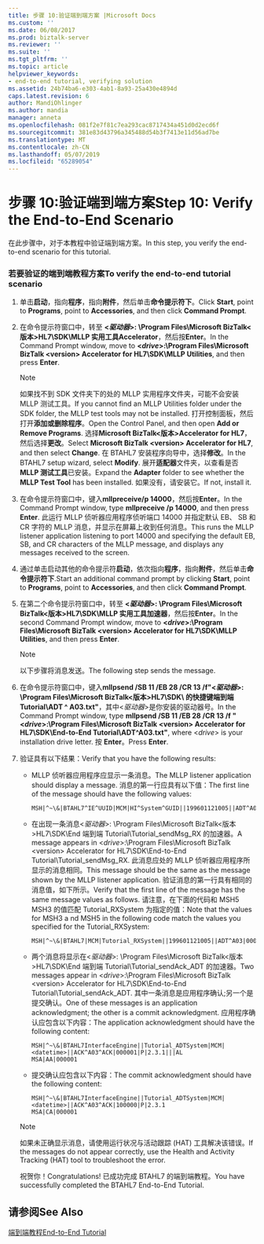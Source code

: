 ```yaml
---
title: 步骤 10:验证端到端方案 |Microsoft Docs
ms.custom: ''
ms.date: 06/08/2017
ms.prod: biztalk-server
ms.reviewer: ''
ms.suite: ''
ms.tgt_pltfrm: ''
ms.topic: article
helpviewer_keywords:
- end-to-end tutorial, verifying solution
ms.assetid: 24b74ba6-e303-4ab1-8a93-25a430e4894d
caps.latest.revision: 6
author: MandiOhlinger
ms.author: mandia
manager: anneta
ms.openlocfilehash: 081f2e7f81c7ea293cac8717434a451d0d2ecd6f
ms.sourcegitcommit: 381e83d43796a345488d54b3f7413e11d56ad7be
ms.translationtype: MT
ms.contentlocale: zh-CN
ms.lasthandoff: 05/07/2019
ms.locfileid: "65289054"
---
```

# <a name="step-10-verify-the-end-to-end-scenario"></a><span data-ttu-id="75799-102">步骤 10:验证端到端方案</span><span class="sxs-lookup"><span data-stu-id="75799-102">Step 10: Verify the End-to-End Scenario</span></span>
<span data-ttu-id="75799-103">在此步骤中，对于本教程中验证端到端方案。</span><span class="sxs-lookup"><span data-stu-id="75799-103">In this step, you verify the end-to-end scenario for this tutorial.</span></span>  
  
### <a name="to-verify-the-end-to-end-tutorial-scenario"></a><span data-ttu-id="75799-104">若要验证的端到端教程方案</span><span class="sxs-lookup"><span data-stu-id="75799-104">To verify the end-to-end tutorial scenario</span></span>  
  
1. <span data-ttu-id="75799-105">单击**启动**，指向**程序**，指向**附件**，然后单击**命令提示符下**。</span><span class="sxs-lookup"><span data-stu-id="75799-105">Click **Start**, point to **Programs**, point to **Accessories**, and then click **Command Prompt**.</span></span>  
  
2. <span data-ttu-id="75799-106">在命令提示符窗口中，转至 **\<*驱动器*\>: \Program Files\Microsoft BizTalk\<版本\>HL7\SDK\MLLP 实用工具Accelerator**，然后按**Enter**。</span><span class="sxs-lookup"><span data-stu-id="75799-106">In the Command Prompt window, move to **\<*drive*\>:\Program Files\Microsoft BizTalk \<version\> Accelerator for HL7\SDK\MLLP Utilities**, and then press **Enter**.</span></span>  
  
   > [!NOTE]
   >  <span data-ttu-id="75799-107">如果找不到 SDK 文件夹下的处的 MLLP 实用程序文件夹，可能不会安装 MLLP 测试工具。</span><span class="sxs-lookup"><span data-stu-id="75799-107">If you cannot find an MLLP Utilities folder under the SDK folder, the MLLP test tools may not be installed.</span></span> <span data-ttu-id="75799-108">打开控制面板，然后打开**添加或删除程序**。</span><span class="sxs-lookup"><span data-stu-id="75799-108">Open the Control Panel, and then open **Add or Remove Programs**.</span></span> <span data-ttu-id="75799-109">选择**Microsoft BizTalk\<版本\>Accelerator for HL7**，然后选择**更改**。</span><span class="sxs-lookup"><span data-stu-id="75799-109">Select **Microsoft BizTalk \<version\> Accelerator for HL7**, and then select **Change**.</span></span> <span data-ttu-id="75799-110">在 BTAHL7 安装程序向导中，选择**修改**。</span><span class="sxs-lookup"><span data-stu-id="75799-110">In the BTAHL7 setup wizard, select **Modify**.</span></span> <span data-ttu-id="75799-111">展开**适配器**文件夹，以查看是否**MLLP 测试工具**已安装。</span><span class="sxs-lookup"><span data-stu-id="75799-111">Expand the **Adapter** folder to see whether the **MLLP Test Tool** has been installed.</span></span> <span data-ttu-id="75799-112">如果没有，请安装它。</span><span class="sxs-lookup"><span data-stu-id="75799-112">If not, install it.</span></span>  
  
3. <span data-ttu-id="75799-113">在命令提示符窗口中，键入**mllpreceive/p 14000**，然后按**Enter**。</span><span class="sxs-lookup"><span data-stu-id="75799-113">In the Command Prompt window, type **mllpreceive /p 14000**, and then press **Enter**.</span></span> <span data-ttu-id="75799-114">此运行 MLLP 侦听器应用程序侦听端口 14000 并指定默认 EB、 SB 和 CR 字符的 MLLP 消息，并显示在屏幕上收到任何消息。</span><span class="sxs-lookup"><span data-stu-id="75799-114">This runs the MLLP listener application listening to port 14000 and specifying the default EB, SB, and CR characters of the MLLP message, and displays any messages received to the screen.</span></span>  
  
4. <span data-ttu-id="75799-115">通过单击启动其他的命令提示符**启动**，依次指向**程序**，指向**附件**，然后单击**命令提示符下**.</span><span class="sxs-lookup"><span data-stu-id="75799-115">Start an additional command prompt by clicking **Start**, point to **Programs**, point to **Accessories**, and then click **Command Prompt**.</span></span>  
  
5. <span data-ttu-id="75799-116">在第二个命令提示符窗口中，转至 **\<*驱动器*\>: \Program Files\Microsoft BizTalk\<版本\>HL7\SDK\MLLP 实用工具加速器**，然后按**Enter**。</span><span class="sxs-lookup"><span data-stu-id="75799-116">In the second Command Prompt window, move to **\<*drive*\>:\Program Files\Microsoft BizTalk \<version\> Accelerator for HL7\SDK\MLLP Utilities**, and then press **Enter**.</span></span>  
  
   > [!NOTE]
   >  <span data-ttu-id="75799-117">以下步骤将消息发送。</span><span class="sxs-lookup"><span data-stu-id="75799-117">The following step sends the message.</span></span>  
  
6. <span data-ttu-id="75799-118">在命令提示符窗口中，键入**mllpsend /SB 11 /EB 28 /CR 13 /f"\<*驱动器*\>: \Program Files\Microsoft BizTalk\<版本\>HL7\SDK\ 的快捷键端到端 Tutorial\ADT ^ A03.txt"**，其中\<*驱动器*\>是你安装的驱动器号。</span><span class="sxs-lookup"><span data-stu-id="75799-118">In the Command Prompt window, type **mllpsend /SB 11 /EB 28 /CR 13 /f "\<*drive*\>:\Program Files\Microsoft BizTalk \<version\> Accelerator for HL7\SDK\End-to-End Tutorial\ADT^A03.txt"**, where \<*drive*\> is your installation drive letter.</span></span> <span data-ttu-id="75799-119">按 **Enter**。</span><span class="sxs-lookup"><span data-stu-id="75799-119">Press **Enter**.</span></span>  
  
7. <span data-ttu-id="75799-120">验证具有以下结果：</span><span class="sxs-lookup"><span data-stu-id="75799-120">Verify that you have the following results:</span></span>  
  
   -   <span data-ttu-id="75799-121">MLLP 侦听器应用程序应显示一条消息。</span><span class="sxs-lookup"><span data-stu-id="75799-121">The MLLP listener application should display a message.</span></span> <span data-ttu-id="75799-122">消息的第一行应具有以下值：</span><span class="sxs-lookup"><span data-stu-id="75799-122">The first line of the message should have the following values:</span></span>  
  
       ```  
       MSH|^~\&|BTAHL7^IE^UUID|MCM|HI^System^GUID||199601121005||ADT^A04|000001|P|2.4|||SU|NE  
       ```  
  
   -   <span data-ttu-id="75799-123">在出现一条消息\<*驱动器*\>: \Program Files\Microsoft BizTalk\<版本\>HL7\SDK\End 端到端 Tutorial\Tutorial_sendMsg_RX 的加速器。</span><span class="sxs-lookup"><span data-stu-id="75799-123">A message appears in \<*drive*\>:\Program Files\Microsoft BizTalk \<version\> Accelerator for HL7\SDK\End-to-End Tutorial\Tutorial_sendMsg_RX.</span></span> <span data-ttu-id="75799-124">此消息应处的 MLLP 侦听器应用程序所显示的消息相同。</span><span class="sxs-lookup"><span data-stu-id="75799-124">This message should be the same as the message shown by the MLLP listener application.</span></span> <span data-ttu-id="75799-125">验证消息的第一行具有相同的消息值，如下所示。</span><span class="sxs-lookup"><span data-stu-id="75799-125">Verify that the first line of the message has the same message values as follows.</span></span> <span data-ttu-id="75799-126">请注意，在下面的代码和 MSH5 MSH3 的值匹配 Tutorial_RXSystem 为指定的值：</span><span class="sxs-lookup"><span data-stu-id="75799-126">Note that the values for MSH3 a nd MSH5 in the following code match the values you specified for the Tutorial_RXSystem:</span></span>  
  
       ```  
       MSH|^~\&|BTAHL7|MCM|Tutorial_RXSystem||199601121005||ADT^A03|000001|P|2.3.1  
       ```  
  
   -   <span data-ttu-id="75799-127">两个消息将显示在\<*驱动器*\>: \Program Files\Microsoft BizTalk\<版本\>HL7\SDK\End 端到端 Tutorial\Tutorial_sendAck_ADT 的加速器。</span><span class="sxs-lookup"><span data-stu-id="75799-127">Two messages appear in \<*drive*\>:\Program Files\Microsoft BizTalk \<version\> Accelerator for HL7\SDK\End-to-End Tutorial\Tutorial_sendAck_ADT.</span></span> <span data-ttu-id="75799-128">其中一条消息是应用程序确认;另一个是提交确认。</span><span class="sxs-lookup"><span data-stu-id="75799-128">One of these messages is an application acknowledgment; the other is a commit acknowledgment.</span></span> <span data-ttu-id="75799-129">应用程序确认应包含以下内容：</span><span class="sxs-lookup"><span data-stu-id="75799-129">The application acknowledgment should have the following content:</span></span>  
  
       ```  
       MSH|^~\&|BTAHL7InterfaceEngine||Tutorial_ADTSystem|MCM|<datetime>||ACK^A03^ACK|000001|P|2.3.1|||AL  
       MSA|AA|000001  
       ```  
  
   -   <span data-ttu-id="75799-130">提交确认应包含以下内容：</span><span class="sxs-lookup"><span data-stu-id="75799-130">The commit acknowledgment should have the following content:</span></span>  
  
       ```  
       MSH|^~\&|BTAHL7InterfaceEngine||Tutorial_ADTSystem|MCM|<datetime>||ACK^A03^ACK|100000|P|2.3.1  
       MSA|CA|000001  
       ```  
  
   > [!NOTE]
   >  <span data-ttu-id="75799-131">如果未正确显示消息，请使用运行状况与活动跟踪 (HAT) 工具解决该错误。</span><span class="sxs-lookup"><span data-stu-id="75799-131">If the messages do not appear correctly, use the Health and Activity Tracking (HAT) tool to troubleshoot the error.</span></span>  
  
   <span data-ttu-id="75799-132">祝贺你！</span><span class="sxs-lookup"><span data-stu-id="75799-132">Congratulations!</span></span> <span data-ttu-id="75799-133">已成功完成 BTAHL7 的端到端教程。</span><span class="sxs-lookup"><span data-stu-id="75799-133">You have successfully completed the BTAHL7 End-to-End Tutorial.</span></span>  
  
## <a name="see-also"></a><span data-ttu-id="75799-134">请参阅</span><span class="sxs-lookup"><span data-stu-id="75799-134">See Also</span></span>  
 [<span data-ttu-id="75799-135">端到端教程</span><span class="sxs-lookup"><span data-stu-id="75799-135">End-to-End Tutorial</span></span>](../../adapters-and-accelerators/accelerator-hl7/end-to-end-tutorial1.md)